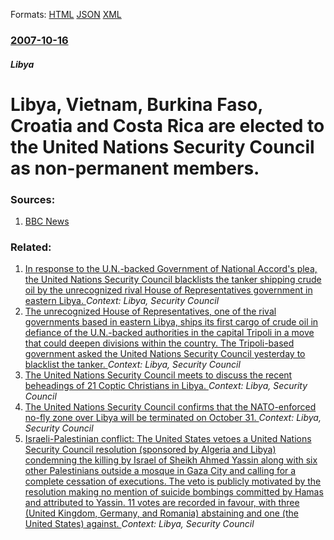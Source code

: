 
Formats: [HTML](/news/2007/10/16/libya-vietnam-burkina-faso-croatia-and-costa-rica-are-elected-to-the-united-nations-security-council-as-non-permanent-members.html)  [JSON](/news/2007/10/16/libya-vietnam-burkina-faso-croatia-and-costa-rica-are-elected-to-the-united-nations-security-council-as-non-permanent-members.json)  [XML](/news/2007/10/16/libya-vietnam-burkina-faso-croatia-and-costa-rica-are-elected-to-the-united-nations-security-council-as-non-permanent-members.xml)  

### [2007-10-16](/news/2007/10/16/index.md)

##### Libya
#  Libya, Vietnam, Burkina Faso, Croatia and Costa Rica are elected to the United Nations Security Council as non-permanent members. 




### Sources:

1. [BBC News](http://news.bbc.co.uk/2/hi/asia-pacific/7047627.stm)

### Related:

1. [In response to the U.N.-backed Government of National Accord's plea, the United Nations Security Council blacklists the tanker shipping crude oil by the unrecognized rival House of Representatives government in eastern Libya. ](/news/2016/04/28/in-response-to-the-u-n-backed-government-of-national-accord-s-plea-the-united-nations-security-council-blacklists-the-tanker-shipping-crud.md) _Context: Libya, Security Council_
2. [The unrecognized House of Representatives, one of the rival governments based in eastern Libya, ships its first cargo of crude oil in defiance of the U.N.-backed authorities in the capital Tripoli in a move that could deepen divisions within the country. The Tripoli-based government asked the United Nations Security Council yesterday to blacklist the tanker. ](/news/2016/04/27/the-unrecognized-house-of-representatives-one-of-the-rival-governments-based-in-eastern-libya-ships-its-first-cargo-of-crude-oil-in-defian.md) _Context: Libya, Security Council_
3. [The United Nations Security Council meets to discuss the recent beheadings of 21 Coptic Christians in Libya. ](/news/2015/02/18/the-united-nations-security-council-meets-to-discuss-the-recent-beheadings-of-21-coptic-christians-in-libya.md) _Context: Libya, Security Council_
4. [The United Nations Security Council confirms that the NATO-enforced no-fly zone over Libya will be terminated on October 31. ](/news/2011/10/27/the-united-nations-security-council-confirms-that-the-nato-enforced-no-fly-zone-over-libya-will-be-terminated-on-october-31.md) _Context: Libya, Security Council_
5. [ Israeli-Palestinian conflict: The United States vetoes a United Nations Security Council resolution (sponsored by Algeria and Libya) condemning the killing by Israel of Sheikh Ahmed Yassin along with six other Palestinians outside a mosque in Gaza City and calling for a complete cessation of executions. The veto is publicly motivated by the resolution making no mention of suicide bombings committed by Hamas and attributed to Yassin. 11 votes are recorded in favour, with three (United Kingdom, Germany, and Romania) abstaining and one (the United States) against. ](/news/2004/03/26/israeli-palestinian-conflict-the-united-states-vetoes-a-united-nations-security-council-resolution-sponsored-by-algeria-and-libya-condem.md) _Context: Libya, Security Council_
